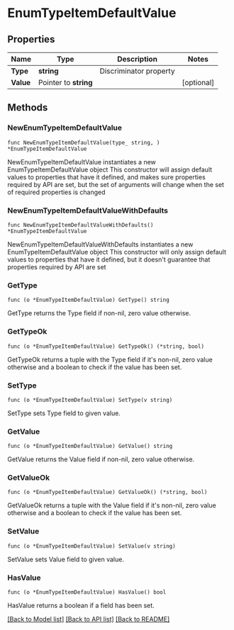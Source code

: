 # EnumTypeItemDefaultValue

## Properties

Name | Type | Description | Notes
------------ | ------------- | ------------- | -------------
**Type** | **string** | Discriminator property | 
**Value** | Pointer to **string** |  | [optional] 

## Methods

### NewEnumTypeItemDefaultValue

`func NewEnumTypeItemDefaultValue(type_ string, ) *EnumTypeItemDefaultValue`

NewEnumTypeItemDefaultValue instantiates a new EnumTypeItemDefaultValue object
This constructor will assign default values to properties that have it defined,
and makes sure properties required by API are set, but the set of arguments
will change when the set of required properties is changed

### NewEnumTypeItemDefaultValueWithDefaults

`func NewEnumTypeItemDefaultValueWithDefaults() *EnumTypeItemDefaultValue`

NewEnumTypeItemDefaultValueWithDefaults instantiates a new EnumTypeItemDefaultValue object
This constructor will only assign default values to properties that have it defined,
but it doesn't guarantee that properties required by API are set

### GetType

`func (o *EnumTypeItemDefaultValue) GetType() string`

GetType returns the Type field if non-nil, zero value otherwise.

### GetTypeOk

`func (o *EnumTypeItemDefaultValue) GetTypeOk() (*string, bool)`

GetTypeOk returns a tuple with the Type field if it's non-nil, zero value otherwise
and a boolean to check if the value has been set.

### SetType

`func (o *EnumTypeItemDefaultValue) SetType(v string)`

SetType sets Type field to given value.


### GetValue

`func (o *EnumTypeItemDefaultValue) GetValue() string`

GetValue returns the Value field if non-nil, zero value otherwise.

### GetValueOk

`func (o *EnumTypeItemDefaultValue) GetValueOk() (*string, bool)`

GetValueOk returns a tuple with the Value field if it's non-nil, zero value otherwise
and a boolean to check if the value has been set.

### SetValue

`func (o *EnumTypeItemDefaultValue) SetValue(v string)`

SetValue sets Value field to given value.

### HasValue

`func (o *EnumTypeItemDefaultValue) HasValue() bool`

HasValue returns a boolean if a field has been set.


[[Back to Model list]](../README.md#documentation-for-models) [[Back to API list]](../README.md#documentation-for-api-endpoints) [[Back to README]](../README.md)


